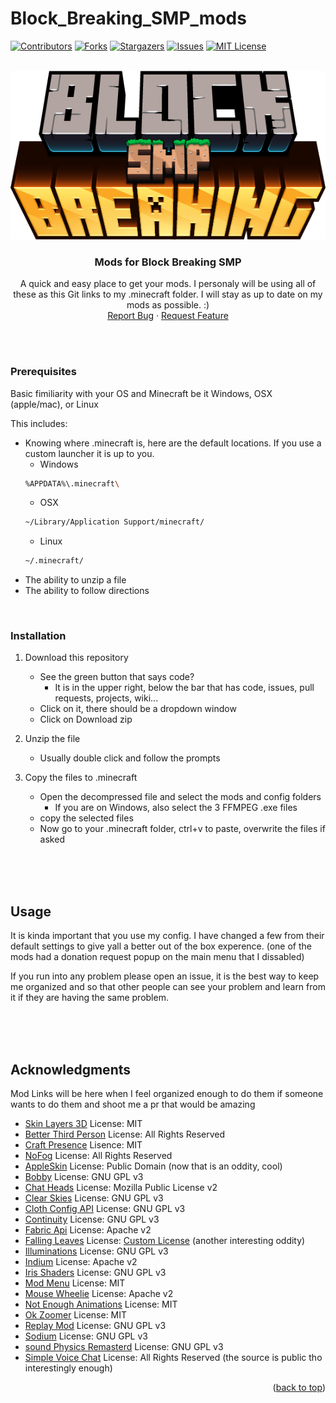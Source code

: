 # Block_Breaking_SMP_mods
<div id="top"></div>
<!--
*** Thanks for checking out the Best-README-Template. If you have a suggestion
*** that would make this better, please fork the repo and create a pull request
*** or simply open an issue with the tag "enhancement".
*** Don't forget to give the project a star!
*** Thanks again! Now go create something AMAZING! :D
-->



<!-- PROJECT SHIELDS -->
<!--
*** I'm using markdown "reference style" links for readability.
*** Reference links are enclosed in brackets [ ] instead of parentheses ( ).
*** See the bottom of this document for the declaration of the reference variables
*** for contributors-url, forks-url, etc. This is an optional, concise syntax you may use.
*** https://www.markdownguide.org/basic-syntax/#reference-style-links
-->
[![Contributors][contributors-shield]][contributors-url]
[![Forks][forks-shield]][forks-url]
[![Stargazers][stars-shield]][stars-url]
[![Issues][issues-shield]][issues-url]
[![MIT License][license-shield]][license-url]

<!-- PROJECT LOGO -->
<br />
<div align="center">
  <a href="https://github.com/VoidAndCaffeine/Block_Breaking_SMP_mods/">
    <img src="images/logo.png" alt="Logo" width="554" height="270">
  </a>

<h3 align="center">Mods for Block Breaking SMP</h3>

  <p align="center">
    A quick and easy place to get your mods. I personaly will be using all of these as this Git links to my .minecraft folder. I will stay as up to date on my  mods as possible. :)
    <br />
    <a href="https://github.com/VoidAndCaffeine/Block_Breaking_SMP_mods/issues">Report Bug</a>
    ·
    <a href="https://github.com/VoidAndCaffeine/Block_Breaking_SMP_mods/issues">Request Feature</a>
    <br />
    <br />
  </p>
</div>

<br />

### Prerequisites

Basic fimiliarity with your OS and Minecraft be it Windows, OSX (apple/mac), or Linux

This includes:
* Knowing where .minecraft is, here are the default locations. If you use a custom launcher it is up to you.
    + Windows
    ```sh
    %APPDATA%\.minecraft\
    ```
    + OSX
    ```sh
    ~/Library/Application Support/minecraft/
    ```
    + Linux
    ```sh
    ~/.minecraft/
    ```
* The ability to unzip a file
* The ability to follow directions

<br />

### Installation

1. Download this repository
    + See the green button that says code?
      * It is in the upper right, below the bar that has code, issues, pull requests, projects, wiki...
    + Click on it, there should be a dropdown window
    + Click on Download zip


2. Unzip the file
    + Usually double click and follow the prompts


4. Copy the files to .minecraft
    + Open the decompressed file and select the mods and config folders
      * If you are on Windows, also select the 3 FFMPEG .exe files
    + copy the selected files
    + Now go to your .minecraft folder, ctrl+v to paste, overwrite the files if asked

<br />
<br />
<br />

<!-- USAGE EXAMPLES -->
## Usage

It is kinda important that you use my config. I have changed a few from their default settings to give yall a better out of the box experence. (one of the mods had a donation request popup on the main menu that I dissabled)

If you run into any problem please open an issue, it is the best way to keep me organized and so that other people can see your problem and learn from it if they are having the same problem.

<br />
<br />
<br />

<!-- ACKNOWLEDGMENTS -->
## Acknowledgments

Mod Links will be here when I feel organized enough to do them if someone wants to do them and shoot me a pr that would be amazing

* [Skin Layers 3D](https://www.curseforge.com/minecraft/mc-mods/skin-layers-3d)     License: MIT
* [Better Third Person](https://www.curseforge.com/minecraft/mc-mods/better-third-person)     License: All Rights Reserved
* [Craft Presence](https://www.curseforge.com/minecraft/mc-mods/craftpresence)    Lisence: MIT
* [NoFog](https://www.curseforge.com/minecraft/mc-mods/nofog)     License: All Rights Reserved
* [AppleSkin](https://www.curseforge.com/minecraft/mc-mods/appleskin)    License: Public Domain (now that is an oddity, cool)
* [Bobby](https://www.curseforge.com/minecraft/mc-mods/bobby)    License: GNU GPL v3
* [Chat Heads](https://www.curseforge.com/minecraft/mc-mods/chat-heads)    License: Mozilla Public License v2
* [Clear Skies](https://www.curseforge.com/minecraft/mc-mods/clear-skies)    License: GNU GPL v3
* [Cloth Config API](https://www.curseforge.com/minecraft/mc-mods/cloth-config/files)    License: GNU GPL v3
* [Continuity](https://www.curseforge.com/minecraft/mc-mods/continuity)    License: GNU GPL v3
* [Fabric Api](https://www.curseforge.com/minecraft/mc-mods/fabric-api)     License: Apache v2
* [Falling Leaves](https://www.curseforge.com/minecraft/mc-mods/falling-leaves-fabric)    License: [Custom License](https://www.curseforge.com/project/417510/license) (another interesting oddity)
* [Illuminations](https://www.curseforge.com/minecraft/mc-mods/illuminations)    License: GNU GPL v3
* [Indium](https://www.curseforge.com/minecraft/mc-mods/indium)    License: Apache v2
* [Iris Shaders](https://www.curseforge.com/minecraft/mc-mods/irisshaders)    License: GNU GPL v3
* [Mod Menu](https://www.curseforge.com/minecraft/mc-mods/modmenu)    License: MIT
* [Mouse Wheelie](https://www.curseforge.com/minecraft/mc-mods/mouse-wheelie)    License: Apache v2
* [Not Enough Animations](https://www.curseforge.com/minecraft/mc-mods/not-enough-animations)    License: MIT
* [Ok Zoomer](https://www.curseforge.com/minecraft/mc-mods/ok-zoomer)    License: MIT
* [Replay Mod](https://github.com/ReplayMod/ReplayMod)    License: GNU GPL v3
* [Sodium](https://www.curseforge.com/minecraft/mc-mods/sodium)    License: GNU GPL v3
* [sound Physics Remasterd](https://www.curseforge.com/minecraft/mc-mods/sound-physics-remastered)    License: GNU GPL v3
* [Simple Voice Chat](https://www.curseforge.com/minecraft/mc-mods/simple-voice-chat)    License: All Rights Reserved (the source is public tho interestingly enough)
<!--* []()    License:-->


<p align="right">(<a href="#top">back to top</a>)</p>



<!-- MARKDOWN LINKS & IMAGES -->
<!-- https://www.markdownguide.org/basic-syntax/#reference-style-links -->
[contributors-shield]: https://img.shields.io/github/contributors/VoidAndCaffeine/Block_Breaking_SMP_mods.svg?style=for-the-badge
[contributors-url]: https://github.com/VoidAndCaffeine/Block_Breaking_SMP_mods/graphs/contributors
[forks-shield]: https://img.shields.io/github/forks/VoidAndCaffeine/Block_Breaking_SMP_mods.svg?style=for-the-badge
[forks-url]: https://github.com/VoidAndCaffeine/Block_Breaking_SMP_mods/network/members
[stars-shield]: https://img.shields.io/github/stars/VoidAndCaffeine/Block_Breaking_SMP_mods.svg?style=for-the-badge
[stars-url]: https://github.com/VoidAndCaffeine/Block_Breaking_SMP_mods/stargazers
[issues-shield]: https://img.shields.io/github/issues/VoidAndCaffeine/Block_Breaking_SMP_mods.svg?style=for-the-badge
[issues-url]: https://github.com/VoidAndCaffeine/Block_Breaking_SMP_mods/issues
[license-shield]: https://img.shields.io/github/license/VoidAndCaffeine/Block_Breaking_SMP_mods.svg?style=for-the-badge
[license-url]: https://github.com/VoidAndCaffeine/Block_Breaking_SMP_mods/blob/main/LICENSE
[product-screenshot]: images/screenshot.png
